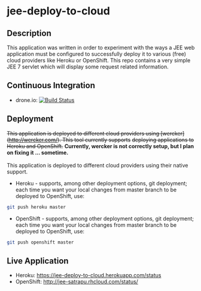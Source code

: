 jee-deploy-to-cloud
=

Description
--
This application was written in order to experiment with the ways a JEE web application must be configured to successfully deploy it to various (free) cloud providers like Heroku or OpenShift.
This repo contains a very simple JEE 7 servlet which will display some request related information.

Continuous Integration
--
* drone.io: [![Build Status](https://drone.io/github.com/satrapu/jee-deploy-to-cloud/status.png)](https://drone.io/github.com/satrapu/jee-deploy-to-cloud/latest)

Deployment
--
~~This application is deployed to different cloud providers using [wercker] (http://wercker.com/). This tool currently supports~~ ~~deploying applications to Heroku and OpenShift.~~ <b>Currently, wercker is not correctly setup, but I plan on fixing it ... sometime.</b>
<br/>
<br/>
This application is deployed to different cloud providers using their native support.
<br/>
* Heroku - supports, among other deployment options, git deployment; each time you want your local changes from master branch to be deployed to OpenShift, use:
```bash
git push heroku master
```
* OpenShift - supports, among other deployment options, git deployment; each time you want your local changes from master branch to be deployed to OpenShift, use:
```bash
git push openshift master
```

Live Application
--
* Heroku: https://jee-deploy-to-cloud.herokuapp.com/status
* OpenShift: http://jee-satrapu.rhcloud.com/status/
